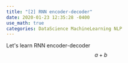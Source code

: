 ```yaml
---
title: "[2] RNN encoder-decoder"
date: 2020-01-23 12:35:28 -0400
use_math: true
categories: DataScience MachineLearning NLP
---
```

Let's learn RNN encoder-decoder
$$a+b$$
